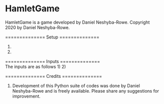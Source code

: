 HamletGame
==============

HamletGame is a game developed by Daniel Neshyba-Rowe. Copyright 2020 by Daniel Neshyba-Rowe.

==============  Setup  ==============

1) 

2) 


==============  Inputs ==============   
The inputs are as follows
1) 
2) 



============== Credits ==============   
1) Development of this Python suite of codes was done by Daniel Neshyba-Rowe and is freely available. Please share any suggestions for improvement.
